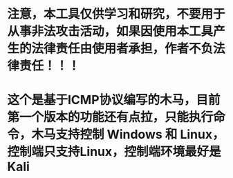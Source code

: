 # 注意，本工具仅供学习和研究，不要用于从事非法攻击活动，如果因使用本工具产生的法律责任由使用者承担，作者不负法律责任！！！
# 这个是基于ICMP协议编写的木马，目前第一个版本的功能还有点拉，只能执行命令，木马支持控制 Windows 和 Linux，控制端只支持Linux，控制端环境最好是Kali
